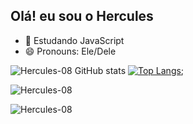 ## Olá! eu sou o Hercules

- 🌱 Estudando JavaScript
- 😄 Pronouns: Ele/Dele

![Hercules-08 GitHub stats](https://github-readme-stats.vercel.app/api?username=hercules-08&count_private=true&theme=tokyonight)
[![Top Langs](https://github-readme-stats.vercel.app/api/top-langs/?username=hercules-08&hide_progress=true&theme=tokyonight)](https://github.com/hercules-08/github-readme-stats);

![Hercules-08](https://img.shields.io/badge/LinkedIn-0077B5?style=for-the-badge&logo=linkedin&logoColor=white)

![Hercules-08](https://img.shields.io/badge/Instagram-E4405F?style=for-the-badge&logo=instagram&logoColor=white)
